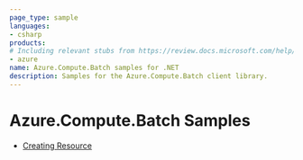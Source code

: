 ```yaml
---
page_type: sample
languages:
- csharp
products:
# Including relevant stubs from https://review.docs.microsoft.com/help/contribute/metadata-taxonomies#product
- azure
name: Azure.Compute.Batch samples for .NET
description: Samples for the Azure.Compute.Batch client library.
---
```


# Azure.Compute.Batch Samples

- [Creating Resource](https://github.com/Azure/azure-sdk-for-net/blob/3ac301ac6435c818ad7a9946ab1c4023cee236ff/eng/templates/Azure.Compute.Batch/samples/Sample1_CreateResource.md)